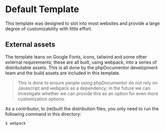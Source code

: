 Default Template
================

This template was designed to slot into most websites and provide a large degree of customizability with little effort.

External assets
---------------

The template leans on Google Fonts, icons, tailwind and some other external requirements; these are all built, using 
webpack, into a series of distributable assets. This is all done by the phpDocumentor development team and the build 
assets are included in this template.

> This is done to ensure people using phpDocumentor do not rely on Javascript and webpack as a dependency; in the future
> we can investigate whether we can provide this as an option for even more customization options.

As a contributor, to (re)built the distribution files; you only need to run the following command in this directory:

```shell
$ webpack
```
